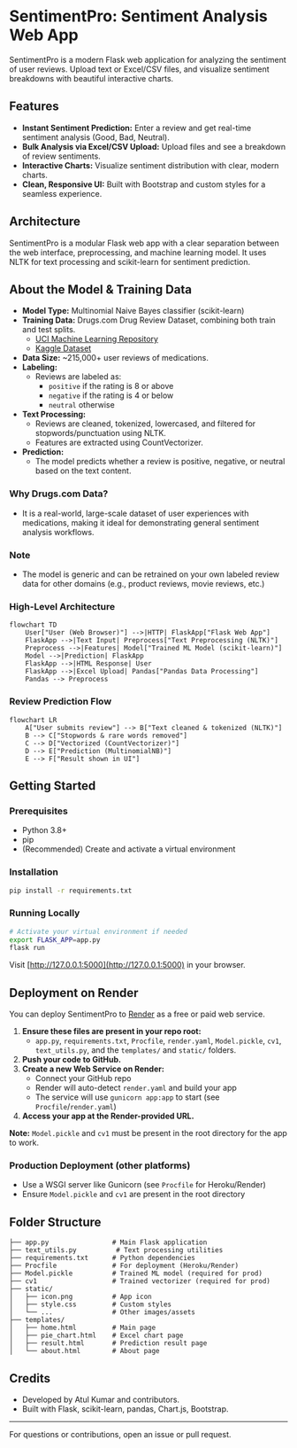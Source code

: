 # SentimentPro: Sentiment Analysis Web App

SentimentPro is a modern Flask web application for analyzing the sentiment of user reviews. Upload text or Excel/CSV files, and visualize sentiment breakdowns with beautiful interactive charts.

## Features
- **Instant Sentiment Prediction:** Enter a review and get real-time sentiment analysis (Good, Bad, Neutral).
- **Bulk Analysis via Excel/CSV Upload:** Upload files and see a breakdown of review sentiments.
- **Interactive Charts:** Visualize sentiment distribution with clear, modern charts.
- **Clean, Responsive UI:** Built with Bootstrap and custom styles for a seamless experience.

## Architecture

SentimentPro is a modular Flask web app with a clear separation between the web interface, preprocessing, and machine learning model. It uses NLTK for text processing and scikit-learn for sentiment prediction.

## About the Model & Training Data

- **Model Type:** Multinomial Naive Bayes classifier (scikit-learn)
- **Training Data:** Drugs.com Drug Review Dataset, combining both train and test splits. 
    - [UCI Machine Learning Repository](https://archive.ics.uci.edu/ml/datasets/Drug+Review+Dataset+%28Drugs.com%29)
    - [Kaggle Dataset](https://www.kaggle.com/datasets/jessicali9530/kuc-hackathon-winter-2018?resource=download)
- **Data Size:** ~215,000+ user reviews of medications.
- **Labeling:**
    - Reviews are labeled as:
        - `positive` if the rating is 8 or above
        - `negative` if the rating is 4 or below
        - `neutral` otherwise
- **Text Processing:**
    - Reviews are cleaned, tokenized, lowercased, and filtered for stopwords/punctuation using NLTK.
    - Features are extracted using CountVectorizer.
- **Prediction:**
    - The model predicts whether a review is positive, negative, or neutral based on the text content.

### Why Drugs.com Data?
- It is a real-world, large-scale dataset of user experiences with medications, making it ideal for demonstrating general sentiment analysis workflows.

### Note
- The model is generic and can be retrained on your own labeled review data for other domains (e.g., product reviews, movie reviews, etc.)

### High-Level Architecture
```mermaid
flowchart TD
    User["User (Web Browser)"] -->|HTTP| FlaskApp["Flask Web App"]
    FlaskApp -->|Text Input| Preprocess["Text Preprocessing (NLTK)"]
    Preprocess -->|Features| Model["Trained ML Model (scikit-learn)"]
    Model -->|Prediction| FlaskApp
    FlaskApp -->|HTML Response| User
    FlaskApp -->|Excel Upload| Pandas["Pandas Data Processing"]
    Pandas --> Preprocess
```

### Review Prediction Flow
```mermaid
flowchart LR
    A["User submits review"] --> B["Text cleaned & tokenized (NLTK)"]
    B --> C["Stopwords & rare words removed"]
    C --> D["Vectorized (CountVectorizer)"]
    D --> E["Prediction (MultinomialNB)"]
    E --> F["Result shown in UI"]
```

## Getting Started

### Prerequisites
- Python 3.8+
- pip
- (Recommended) Create and activate a virtual environment

### Installation
```bash
pip install -r requirements.txt
```

### Running Locally
```bash
# Activate your virtual environment if needed
export FLASK_APP=app.py
flask run
```
Visit [http://127.0.0.1:5000](http://127.0.0.1:5000) in your browser.

## Deployment on Render

You can deploy SentimentPro to [Render](https://render.com/) as a free or paid web service.

1. **Ensure these files are present in your repo root:**
   - `app.py`, `requirements.txt`, `Procfile`, `render.yaml`, `Model.pickle`, `cv1`, `text_utils.py`, and the `templates/` and `static/` folders.
2. **Push your code to GitHub.**
3. **Create a new Web Service on Render:**
   - Connect your GitHub repo
   - Render will auto-detect `render.yaml` and build your app
   - The service will use `gunicorn app:app` to start (see `Procfile`/`render.yaml`)
4. **Access your app at the Render-provided URL.**

**Note:** `Model.pickle` and `cv1` must be present in the root directory for the app to work.

### Production Deployment (other platforms)
- Use a WSGI server like Gunicorn (see `Procfile` for Heroku/Render)
- Ensure `Model.pickle` and `cv1` are present in the root directory

## Folder Structure
```
├── app.py                # Main Flask application
├── text_utils.py          # Text processing utilities
├── requirements.txt      # Python dependencies
├── Procfile              # For deployment (Heroku/Render)
├── Model.pickle          # Trained ML model (required for prod)
├── cv1                   # Trained vectorizer (required for prod)
├── static/
│   ├── icon.png          # App icon
│   ├── style.css         # Custom styles
│   └── ...               # Other images/assets
├── templates/
│   ├── home.html         # Main page
│   ├── pie_chart.html    # Excel chart page
│   ├── result.html       # Prediction result page
│   └── about.html        # About page
```

## Credits
- Developed by Atul Kumar and contributors.
- Built with Flask, scikit-learn, pandas, Chart.js, Bootstrap.

---
For questions or contributions, open an issue or pull request.
